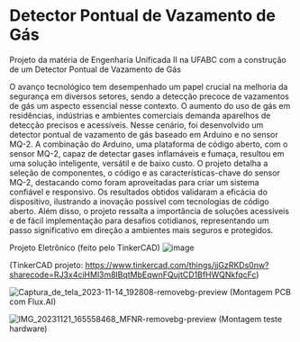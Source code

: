 # Detector Pontual de Vazamento de Gás
Projeto da matéria de Engenharia Unificada II na UFABC com a construção de um Detector Pontual de Vazamento de Gás

O avanço tecnológico tem desempenhado um papel crucial na melhoria da segurança em diversos setores, sendo a detecção precoce de vazamentos de gás um aspecto essencial nesse contexto. O aumento do uso de gás em residências, indústrias e ambientes comerciais demanda aparelhos de detecção precisos e acessíveis. Nesse cenário, foi desenvolvido um detector pontual de vazamento de gás baseado em Arduino e no sensor MQ-2. A combinação do Arduino, uma plataforma de código aberto, com o sensor MQ-2, capaz de detectar gases inflamáveis e fumaça, resultou em uma solução inteligente, versátil e de baixo custo. O projeto detalha a seleção de componentes, o código e as características-chave do sensor MQ-2, destacando como foram aproveitadas para criar um sistema confiável e responsivo. Os resultados obtidos validaram a eficácia do dispositivo, ilustrando a inovação possível com tecnologias de código aberto. Além disso, o projeto ressalta a importância de soluções acessíveis e de fácil implementação para desafios cotidianos, representando um passo significativo em direção a ambientes mais seguros e protegidos.

Projeto Eletrônico (feito pelo TinkerCAD)
![image](https://github.com/LucasValentimCamara/DetectorGas/assets/112654407/a1a44205-abdc-417d-a485-e5b4214ef4b9)

(TinkerCAD projeto: https://www.tinkercad.com/things/jjGzRKDs0nw?sharecode=RJ3x4ciHMl3m8lBqtMbEqwnFQujtCD1BfHWQNkfqcFc)

![Captura_de_tela_2023-11-14_192808-removebg-preview](https://github.com/LucasValentimCamara/DetectorGas/assets/112654407/e00d3fb9-d17e-43f5-8ef8-f4a40329ce9a)
(Montagem PCB com Flux.AI)

![IMG_20231121_165558468_MFNR-removebg-preview](https://github.com/LucasValentimCamara/DetectorGas/assets/112654407/19f5bf72-a1a5-47ac-a108-5c9e1cff15cb)
(Montagem teste hardware)
